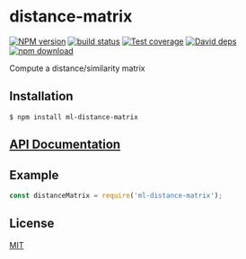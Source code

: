 # distance-matrix

  [![NPM version][npm-image]][npm-url]
  [![build status][travis-image]][travis-url]
  [![Test coverage][codecov-image]][codecov-url]
  [![David deps][david-image]][david-url]
  [![npm download][download-image]][download-url]

Compute a distance/similarity matrix

## Installation

`$ npm install ml-distance-matrix`

## [API Documentation](https://mljs.github.io/distance-matrix/)

## Example

```js
const distanceMatrix = require('ml-distance-matrix');
```


## License

[MIT](./LICENSE)

[npm-image]: https://img.shields.io/npm/v/ml-distance-matrix.svg?style=flat-square
[npm-url]: https://npmjs.org/package/ml-distance-matrix
[travis-image]: https://img.shields.io/travis/mljs/distance-matrix/master.svg?style=flat-square
[travis-url]: https://travis-ci.org/mljs/distance-matrix
[codecov-image]: https://img.shields.io/codecov/c/github/mljs/distance-matrix.svg?style=flat-square
[codecov-url]: https://codecov.io/gh/mljs/distance-matrix
[david-image]: https://img.shields.io/david/mljs/distance-matrix.svg?style=flat-square
[david-url]: https://david-dm.org/mljs/distance-matrix
[download-image]: https://img.shields.io/npm/dm/ml-distance-matrix.svg?style=flat-square
[download-url]: https://npmjs.org/package/ml-distance-matrix
